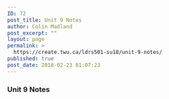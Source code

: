 ```yaml
---
ID: 72
post_title: Unit 9 Notes
author: Colin Madland
post_excerpt: ""
layout: page
permalink: >
  https://create.twu.ca/ldrs501-su18/unit-9-notes/
published: true
post_date: 2018-02-23 01:07:23
---
```

### Unit 9 Notes
